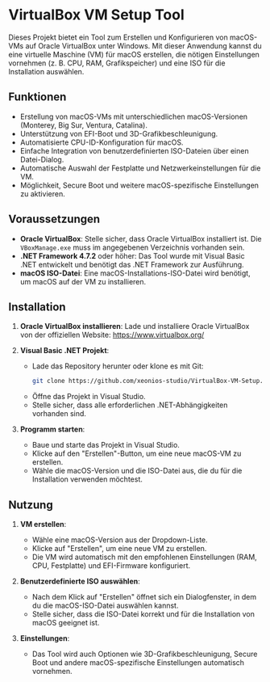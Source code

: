 # VirtualBox VM Setup Tool

Dieses Projekt bietet ein Tool zum Erstellen und Konfigurieren von macOS-VMs auf Oracle VirtualBox unter Windows. Mit dieser Anwendung kannst du eine virtuelle Maschine (VM) für macOS erstellen, die nötigen Einstellungen vornehmen (z. B. CPU, RAM, Grafikspeicher) und eine ISO für die Installation auswählen.

## Funktionen

- Erstellung von macOS-VMs mit unterschiedlichen macOS-Versionen (Monterey, Big Sur, Ventura, Catalina).
- Unterstützung von EFI-Boot und 3D-Grafikbeschleunigung.
- Automatisierte CPU-ID-Konfiguration für macOS.
- Einfache Integration von benutzerdefinierten ISO-Dateien über einen Datei-Dialog.
- Automatische Auswahl der Festplatte und Netzwerkeinstellungen für die VM.
- Möglichkeit, Secure Boot und weitere macOS-spezifische Einstellungen zu aktivieren.

## Voraussetzungen

- **Oracle VirtualBox**: Stelle sicher, dass Oracle VirtualBox installiert ist. Die `VBoxManage.exe` muss im angegebenen Verzeichnis vorhanden sein.
- **.NET Framework 4.7.2** oder höher: Das Tool wurde mit Visual Basic .NET entwickelt und benötigt das .NET Framework zur Ausführung.
- **macOS ISO-Datei**: Eine macOS-Installations-ISO-Datei wird benötigt, um macOS auf der VM zu installieren.

## Installation

1. **Oracle VirtualBox installieren**:
   Lade und installiere Oracle VirtualBox von der offiziellen Website: https://www.virtualbox.org/

2. **Visual Basic .NET Projekt**:
   - Lade das Repository herunter oder klone es mit Git:
     ```bash
     git clone https://github.com/xeonios-studio/VirtualBox-VM-Setup.git
     ```
   - Öffne das Projekt in Visual Studio.
   - Stelle sicher, dass alle erforderlichen .NET-Abhängigkeiten vorhanden sind.

3. **Programm starten**:
   - Baue und starte das Projekt in Visual Studio.
   - Klicke auf den "Erstellen"-Button, um eine neue macOS-VM zu erstellen.
   - Wähle die macOS-Version und die ISO-Datei aus, die du für die Installation verwenden möchtest.

## Nutzung

1. **VM erstellen**:
   - Wähle eine macOS-Version aus der Dropdown-Liste.
   - Klicke auf "Erstellen", um eine neue VM zu erstellen.
   - Die VM wird automatisch mit den empfohlenen Einstellungen (RAM, CPU, Festplatte) und EFI-Firmware konfiguriert.

2. **Benutzerdefinierte ISO auswählen**:
   - Nach dem Klick auf "Erstellen" öffnet sich ein Dialogfenster, in dem du die macOS-ISO-Datei auswählen kannst.
   - Stelle sicher, dass die ISO-Datei korrekt und für die Installation von macOS geeignet ist.

3. **Einstellungen**:
   - Das Tool wird auch Optionen wie 3D-Grafikbeschleunigung, Secure Boot und andere macOS-spezifische Einstellungen automatisch vornehmen.
